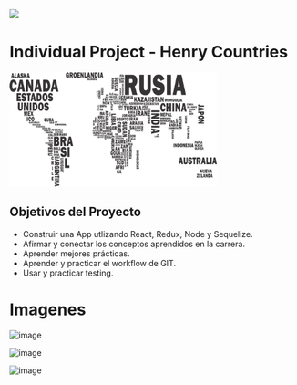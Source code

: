 <p align="left" dir="auto">
    <img src='https://static.wixstatic.com/media/85087f_0d84cbeaeb824fca8f7ff18d7c9eaafd~mv2.png/v1/fill/w_160,h_30,al_c,q_85,usm_0.66_1.00_0.01/Logo_completo_Color_1PNG.webp'> </img>
</p>

# Individual Project - Henry Countries

<p align="left">
  <img height="200" src="./countries.png" />
</p>

## Objetivos del Proyecto

- Construir una App utlizando React, Redux, Node y Sequelize.
- Afirmar y conectar los conceptos aprendidos en la carrera.
- Aprender mejores prácticas.
- Aprender y practicar el workflow de GIT.
- Usar y practicar testing.

# Imagenes

![image](https://user-images.githubusercontent.com/92419425/182440652-0b15e962-ae4c-4dce-bbe8-e4fa537eb463.png)

![image](https://user-images.githubusercontent.com/92419425/182439925-dd0045ed-bcf0-442f-9911-3bb0c6b18fe5.png)

![image](https://user-images.githubusercontent.com/92419425/182440005-5d79a870-f600-4347-905a-0f3d43a2ac3c.png)

